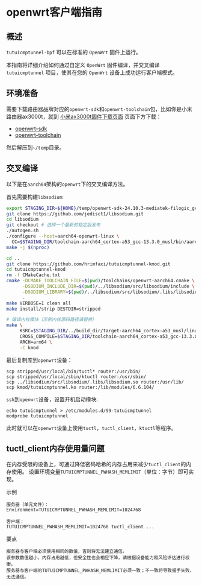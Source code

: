 # openwrt客户端指南

## 概述

`tutuicmptunnel-bpf` 可以在标准的 `OpenWrt` 固件上运行。

本指南将详细介绍如何通过自定义 `OpenWrt` 固件编译，并交叉编译 `tutuicmptunnel` 项目，使其在您的 `OpenWrt` 设备上成功运行客户端模式。

## 环境准备

需要下载路由器品牌对应的`openwrt-sdk`和`openwrt-toolchain`包，比如你是小米路由器ax3000t，就到
[小米ax3000t固件下载页面](https://downloads.openwrt.org/releases/24.10.3/targets/mediatek/filogic/)
页面下方下载：
- [openwrt-sdk](https://downloads.openwrt.org/releases/24.10.3/targets/mediatek/filogic/openwrt-sdk-24.10.3-mediatek-filogic_gcc-13.3.0_musl.Linux-x86_64.tar.zst)
- [openwrt-toolchain](https://downloads.openwrt.org/releases/24.10.3/targets/mediatek/filogic/openwrt-toolchain-24.10.3-mediatek-filogic_gcc-13.3.0_musl.Linux-x86_64.tar.zst)

然后解压到`~/temp`目录。

## 交叉编译

以下是在`aarch64`架构的`openwrt`下的交叉编译方法。

首先需要构建`libsodium`:

```bash
export STAGING_DIR=${HOME}/temp/openwrt-sdk-24.10.3-mediatek-filogic_gcc-13.3.0_musl.Linux-x86_64/staging_dir
git clone https://github.com/jedisct1/libsodium.git
cd libsodium
git checkout # 选择一个最新的稳定版发布
./autogen.sh
./configure --host=aarch64-openwrt-linux \
  CC=$STAGING_DIR/toolchain-aarch64_cortex-a53_gcc-13.3.0_musl/bin/aarch64-openwrt-linux-gcc
make -j $(nproc)
```

```bash
cd ..
git clone https://github.com/hrimfaxi/tutuicmptunnel-kmod.git
cd tutuicmptunnel-kmod
rm -f CMakeCache.txt
cmake -DCMAKE_TOOLCHAIN_FILE=$(pwd)/toolchains/openwrt-aarch64.cmake \
      -DSODIUM_INCLUDE_DIR=$(pwd)/../libsodium/src/libsodium/include \
      -DSODIUM_LIBRARY=$(pwd)/../libsodium/src/libsodium/.libs/libsodium.so \
      .
make VERBOSE=1 clean all
make install/strip DESTDIR=stripped

# 编译内核模块（示例内核源码路径请替换）
make \
     KSRC=$STAGING_DIR/../build_dir/target-aarch64_cortex-a53_musl/linux-mediatek_filogic/linux-6.6.104 \
     CROSS_COMPILE=$STAGING_DIR/toolchain-aarch64_cortex-a53_gcc-13.3.0_musl/bin/aarch64-openwrt-linux- \
     ARCH=arm64 \
     -C kmod
```

最后复制库到`openwrt`设备：

```
scp stripped/usr/local/bin/tuctl* router:/usr/bin/
scp stripped/usr/local/sbin/ktuctl router:/usr/sbin/
scp ../libsodium/src/libsodium/.libs/libsodium.so router:/usr/lib/
scp kmod/tutuicmptunnel.ko router:/lib/modules/6.6.104/
```

`ssh`到`openwrt`设备，设置开机启动模块:

```
echo tutuicmptunnel > /etc/modules.d/99-tutuicmptunnel
modprobe tutuicmptunnel
```

此时就可以在`openwrt`设备上使用`tuctl`，`tuctl_client`，`ktuctl`等程序。

## tuctl_client内存使用量问题

在内存受限的设备上，可通过降低密码哈希的内存占用来减少`tuctl_client`的内存使用。
设置环境变量`TUTUICMPTUNNEL_PWHASH_MEMLIMIT`（单位：字节）即可实现。

示例

    服务器（单元文件）：
    Environment=TUTUICMPTUNNEL_PWHASH_MEMLIMIT=1024768

    客户端：
    TUTUICMPTUNNEL_PWHASH_MEMLIMIT=1024768 tuctl_client ...

要点

    服务器与客户端必须使用相同的数值，否则将无法建立通信。
    该参数数值越小，内存占用越低，但安全性也会相应下降，请根据设备能力和风险评估进行权衡。
    服务器与客户端的TUTUICMPTUNNEL_PWHASH_MEMLIMIT必须一致；不一致将导致握手失败、无法通信。
